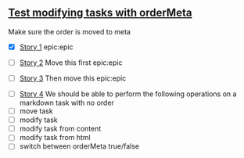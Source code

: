## [Test modifying tasks with orderMeta](#TODO:-10)
<card>
Make sure the order is moved to meta
<!--
expand:1
is-epic:epic
created:2021-06-24T03:44:38.149Z
TODO:2021-06-25T18:03:55.122Z
-->
</card>

- [x] [Story 1](#DONE:20)
epic:epic
<!--
TODO:2021-06-27T01:49:16.460Z
DOING:2021-06-27T01:56:14.709Z
DONE:2021-06-27T01:56:15.276Z
completed:2021-06-27T01:56:15.276Z
-->

- [ ] [Story 2](#TODO:30)
Move this first
epic:epic
<!--
TODO:2021-06-27T01:49:16.460Z
-->

- [ ] [Story 3](#TODO:40)
Then move this
epic:epic
<!--
TODO:2021-06-25T18:05:52.111Z story:3
-->

- [ ] [Story 4](#TODO:)
We should be able to perform the following operations on a markdown task with no order
- [ ] move task
- [ ] modify task
- [ ] modify task from content
- [ ] modify task from html
- [ ] switch between orderMeta true/false
<!-- story:4 -->